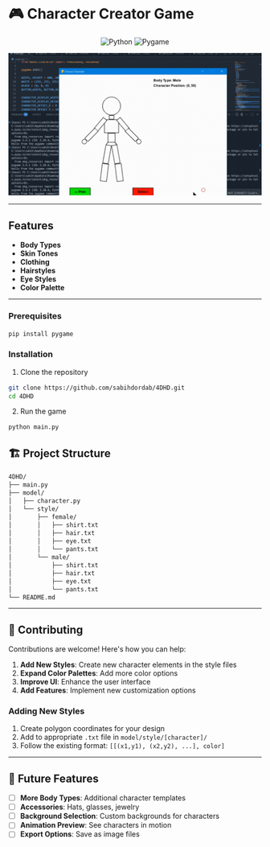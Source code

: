 # 🎮 Character Creator Game

<div align="center">

![Python](https://img.shields.io/badge/Python-3776AB?style=for-the-badge&logo=python&logoColor=white)
![Pygame](https://img.shields.io/badge/Pygame-00599C?style=for-the-badge&logo=python&logoColor=white)

![demo](/assets/demo.gif)
</div>

---

## Features

- **Body Types**
- **Skin Tones**
- **Clothing**
- **Hairstyles**
- **Eye Styles**
- **Color Palette**

---



### Prerequisites
```bash
pip install pygame
```

### Installation
1. Clone the repository
```bash
git clone https://github.com/sabihdordab/4DHD.git
cd 4DHD
```

2. Run the game
```bash
python main.py
```

## 🏗️ Project Structure

```
4DHD/
├── main.py                 
├── model/
│   ├── character.py        
│   └── style/
│       ├── female/         
│       │   ├── shirt.txt
│       │   ├── hair.txt
│       │   ├── eye.txt
│       │   └── pants.txt
│       └── male/           
│           ├── shirt.txt
│           ├── hair.txt
│           ├── eye.txt
│           └── pants.txt
└── README.md
```

---


## 🤝 Contributing

Contributions are welcome! Here's how you can help:

1. **Add New Styles**: Create new character elements in the style files
2. **Expand Color Palettes**: Add more color options
3. **Improve UI**: Enhance the user interface
4. **Add Features**: Implement new customization options

### Adding New Styles
1. Create polygon coordinates for your design
2. Add to appropriate `.txt` file in `model/style/[character]/`
3. Follow the existing format: `[[(x1,y1), (x2,y2), ...], color]`

---


## 🎯 Future Features

- [ ] **More Body Types**: Additional character templates
- [ ] **Accessories**: Hats, glasses, jewelry
- [ ] **Background Selection**: Custom backgrounds for characters
- [ ] **Animation Preview**: See characters in motion
- [ ] **Export Options**: Save as image files